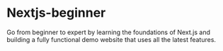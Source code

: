 # Nextjs-beginner
Go from beginner to expert by learning the foundations of Next.js and building a fully functional demo website that uses all the latest features.
